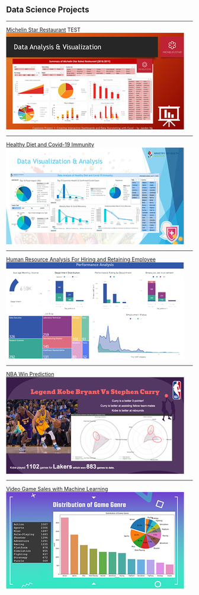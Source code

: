 ## Data Science Projects

---

[Michelin Star Restaurant](/pdf/CAPSTONE-1-JAEDEN-NG.pdf)
TEST
<a href="/pdf/CAPSTONE-1-JAEDEN-NG.pdf"><img src="images/thumb-cap1.png?raw=true"/></a>

---
[Healthy Diet and Covid-19 Immunity](/pdf/CAPSTONE-2-JAEDEN-NG.pdf)
<a href="/pdf/CAPSTONE-2-JAEDEN-NG.pdf"><img src="images/thumb-cap2.png?raw=true"/></a>

---
[Human Resource Analysis
For Hiring and Retaining Employee](/pdf/CAPSTONE-3-JAEDEN-NG.pdf)
<a href="/pdf/CAPSTONE-3-JAEDEN-NG.pdf"><img src="images/thumb-cap3.png?raw=true"/></a>

---
[NBA Win Prediction](/pdf/CAPSTONE-4-JAEDEN-NG.pdf)
<a href="/pdf/CAPSTONE-4-JAEDEN-NG.pdf"><img src="images/thumb-cap4.png?raw=true"/></a>

---
[Video Game Sales with Machine Learning](/pdf/CAPSTONE-5-JAEDEN-NG.pdf)
<a href="/pdf/CAPSTONE-5-JAEDEN-NG.pdf"><img src="images/thumb-cap5.png?raw=true"/></a>

<!-- Remove above link if you don't want to attibute -->
